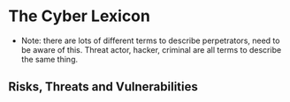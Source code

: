 # The Cyber Lexicon
- Note: there are lots of different terms to describe perpetrators, need to be aware of this. Threat actor, hacker, criminal are all terms to describe the same thing.


## Risks, Threats and Vulnerabilities

